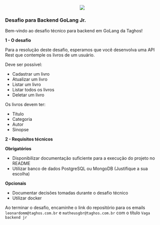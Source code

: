 <div align="center">
<img src="https://www.taghos.com.br/wp-content/uploads/sites/3/2023/09/logo_azul_corel14.png"/>
</div>

### Desafio para Backend GoLang Jr.

Bem-vindo ao desafio técnico para backend em GoLang da Taghos!

<b>1 - O desafio</b>

Para a resolução deste desafio, esperamos que você desenvolva uma API Rest que contemple os livros de um usuário.

Deve ser possível:

- Cadastrar um livro
- Atualizar um livro
- Listar um livro
- Listar todos os livros
- Deletar um livro

Os livros devem ter:

- Título
- Categoria
- Autor
- Sinopse

<b>2 - Requisitos técnicos</b>

<b>Obrigatórios</b>

- Disponibilizar documentação suficiente para a execução do projeto no README
- Utilizar banco de dados PostgreSQL ou MongoDB (Justifique a sua escolha)

<b>Opcionais</b>

- Documentar decisões tomadas durante o desafio técnico
- Utilizar docker

Ao terminar o desafio, encaminhe o link do repositório para os emails `leonardomm@taghos.com.br` e `matheusgbr@taghos.com.br` com o título `Vaga backend jr`
